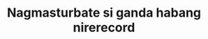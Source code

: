 ---
layout: post
title: Nagmasturbate si ganda habang nirerecord
duration: '14:36'
view: 128
rate: 2
video: 'https://flashservice.xvideos.com/embedframe/21310447'
category: 
 - pinay
 - pov
 - student
 - masterbate
tags: 
 - pinay-sex
 - nagparaos
 - nene
 - show
 - webcam
 - flawless
 - masterbate
priority: 0.9
changefreq: daily
---